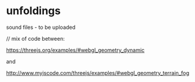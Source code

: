 # unfoldings

sound files -  to be uploaded

// mix of code between:  

https://threejs.org/examples/#webgl_geometry_dynamic

and

http://www.myjscode.com/threejs/examples/#webgl_geometry_terrain_fog


